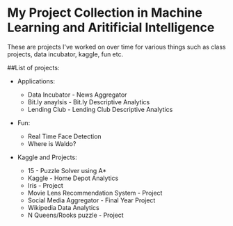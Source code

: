 # My Project Collection in Machine Learning and Aritificial Intelligence  
These are projects I've worked on over time for various things such as class projects, data incubator, kaggle, fun etc.

##List of projects:  
- Applications:  
	- Data Incubator - News Aggregator  
	- Bit.ly anaylsis - Bit.ly Descriptive Analytics  
	- Lending Club - Lending Club Descriptive Analytics  

- Fun:  
	- Real Time Face Detection  
	- Where is Waldo?  

- Kaggle and Projects:  
	- 15 - Puzzle Solver using A*
	- Kaggle - Home Depot Analytics
	- Iris - Project
	- Movie Lens Recommendation System - Project
	- Social Media Aggregator - Final Year Project
	- Wikipedia Data Analytics
	- N Queens/Rooks puzzle - Project
